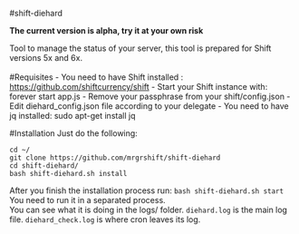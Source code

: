 #shift-diehard

**The current version is alpha, try it at your own risk**<br>

Tool to manage the status of your server, this tool is prepared for Shift versions 5x and 6x.<br>
<br>
#Requisites
    - You need to have Shift installed : https://github.com/shiftcurrency/shift
    - Start your Shift instance with: forever start app.js
    - Remove your passphrase from your shift/config.json
    - Edit diehard_config.json file according to your delegate
    - You need to have jq installed: sudo apt-get install jq

#Installation
Just do the following:
```
cd ~/
git clone https://github.com/mrgrshift/shift-diehard
cd shift-diehard/
bash shift-diehard.sh install
```
After you finish the installation process run: `bash shift-diehard.sh start`<br>
You need to run it in a separated process.<br>
You can see what it is doing in the logs/ folder. `diehard.log` is the main log file. `diehard_check.log` is where cron leaves its log.<br>
